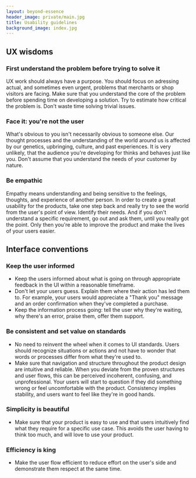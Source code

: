 ```yaml
---
layout: beyond-essence
header_image: private/main.jpg
title: Usability guidelines
background_image: index.jpg
---
```

## UX wisdoms

### First understand the problem before trying to solve it

UX work should always have a purpose.
You should focus on adressing actual, and sometimes even urgent, problems that merchants or shop visitors are facing.
Make sure that you understand the core of the problem before spending time on developing a solution.
Try to estimate how critical the problem is.
Don't waste time solving trivial issues.

### Face it: you're not the user

What's obvious to you isn't necessarily obvious to someone else.
Our thought processes and the understanding of the world around us is affected by our genetics, upbringing, culture, and past experiences.
It is very unlikely, that the audience you're developing for thinks and behaves just like you.
Don't assume that you understand the needs of your customer by nature.

### Be empathic

Empathy means understanding and being sensitive to the feelings, thoughts, and experience of another person.
In order to create a great usability for the products, take one step back and really try to see the world from the user's point of view.
Identify their needs.
And if you don't understand a specific requirement, go out and ask them, until you really got the point.
Only then you're able to improve the product and make the lives of your users easier.

## Interface conventions

### Keep the user informed

* Keep the users informed about what is going on through appropriate feedback in the UI within a reasonable timeframe.
* Don't let your users guess. Explain them where their action has led them to. For example, your users would appreciate a "Thank you" message and an order confirmation when they've completed a purchase.
* Keep the information process going: tell the user why they're waiting, why there's an error, praise them, offer them support.

### Be consistent and set value on standards

* No need to reinvent the wheel when it comes to UI standards. Users should recognize situations or actions and not have to wonder that words or processes differ from what they're used to.
* Make sure that navigation and structure throughout the product design are intuitive and reliable. When you deviate from the proven structures and user flows, this can be perceived incoherent, confusing, and unprofessional. Your users will start to question if they did something wrong or feel uncomfortable with the product. Consistency implies stability, and users want to feel like they're in good hands.

### Simplicity is beautiful

* Make sure that your product is easy to use and that users intuitively find what they require for a specific use case. This avoids the user having to think too much, and will love to use your product.

### Efficiency is king

* Make the user flow efficient to reduce effort on the user's side and demonstrate them respect at the same time.
